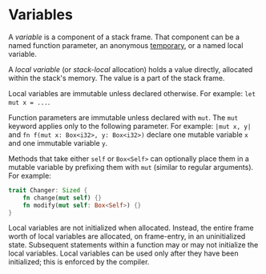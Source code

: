 # Variables

A _variable_ is a component of a stack frame.  That component can be a named function parameter,
an anonymous [temporary](expressions.html#lvalues-rvalues-and-temporaries), or a named local
variable.

A _local variable_ (or *stack-local* allocation) holds a value directly,
allocated within the stack's memory. The value is a part of the stack frame.

Local variables are immutable unless declared otherwise. For example: `let mut x = ...`.

Function parameters are immutable unless declared with `mut`. The `mut` keyword
applies only to the following parameter. For example: `|mut x, y|` and `fn f(mut x:
Box<i32>, y: Box<i32>)` declare one mutable variable `x` and one immutable
variable `y`.

Methods that take either `self` or `Box<Self>` can optionally place them in a
mutable variable by prefixing them with `mut` (similar to regular arguments). For example:

```rust
trait Changer: Sized {
    fn change(mut self) {}
    fn modify(mut self: Box<Self>) {}
}
```

Local variables are not initialized when allocated. Instead, the entire frame worth of
local variables are allocated, on frame-entry, in an uninitialized
state. Subsequent statements within a function may or may not initialize the
local variables. Local variables can be used only after they have been
initialized; this is enforced by the compiler.

